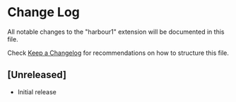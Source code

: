 # Change Log
All notable changes to the "harbour1" extension will be documented in this file.

Check [Keep a Changelog](http://keepachangelog.com/) for recommendations on how to structure this file.

## [Unreleased]
- Initial release